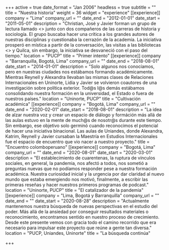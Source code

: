 +++
active = true
date_format = "Jan 2006"
headless = true
subtitle = ""
title = "Nuestra historia"
weight = 36
widget = "experience"
[[experience]]
company = "Lima"
company_url = ""
date_end = "2012-01-01"
date_start = "2011-05-01"
description = "Christian, José y Javier forman un grupo de lectura llamado <<Logos no estructurado>> junto con dos compañeros de las carreras de historia y sociología. El grupo buscaba hacer una crítica a los grandes autores de nuestras disciplinas y cuestionaba la cerrazón de la academia. La iniciativa prosperó en mística a partir de la conversación, las visitas a las bibliotecas <<Amazonas>> y Quilca, sin embargo, la iniciativa se desvaneció con el paso del tiempo."
location = "PUCP"
title = "Primer intento"
[[experience]]
company = "Barranquilla, Bogotá, Lima"
company_url = ""
date_end = "2018-08-01"
date_start = "2014-01-01"
description = "Solo algunos nos conocíamos, pero en nuestras ciudades nos estábamos formando académicamente. Mientras Reynell y Alexandra llevaban las mismas clases de Relaciones Internacionales en Uninorte, Lidia y Javier se volvieron coautores de una investigación sobre política exterior. Tod@s l@s demás estábamos consolidando nuestra formación en la universidad, el Estado o fuera de nuestros países."
location = "Uninorte, PUCP"
title = "Cultivación académica"
[[experience]]
company = "Bogotá, Lima"
company_url = ""
date_end = "2020-02-01"
date_start = "2018-08-01"
description = "La idea de alzar nuestra voz y crear un espacio de diálogo y formáción más allá de las aulas estuvo en la mente de much@s de nosotr@s durante este tiempo. Sin embargo, ese objetivo solo germinó cuando reconocimos el potencial de hacer una iniciativa binacional. Las aulas de Uniandes, donde Alexandra, Katrim, Reynell y Javier cursaban la Maestría en Estudios Internacionales fue el espacio de encuentro que vio nacer a nuestro proyecto."
title = "Encuentro colomboperuano"
[[experience]]
company = "Bogotá, Lima"
company_url = ""
date_end = "2020-08-01"
date_start = "2020-03-01"
description = "El establecimiento de cuarentenas, la ruptura de vínculos sociales, en general, la pandemia, nos afectó a todos, nos sometió a preguntas nuevas que no podíamos responder pese a nuestra formación académica. Nuestra curiosidad inicial y la urgencia por dar claridad al nuevo mundo que estaba emergiendo nos motivó, finalmente, a escribir las primeras reseñas y hacer nuestros primeros programas de podcast."
location = "Uninorte, PUCP"
title = "El catalizador de la pandemia"
[[experience]]
company = "Lima, Bogotá y Barranquilla"
company_url = ""
date_end = ""
date_start = "2020-08-28"
description = "Actualmente mantenemos nuestra búsqueda de nuevas perspectivas en el estudio del poder. Más allá de la ansiedad por conseguir resultados materiales o reconocimiento, encontramos sentido en nuestro proceso de crecimiento. Desde este presente vemos con gracia todo el camino recorrido que era necesario para impulsar este proyecto que reúne a gente tan diversa."
location = "PUCP, Uniandes, Uninorte"
title = "La búsqueda continúa"

+++
